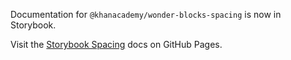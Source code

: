 Documentation for `@khanacademy/wonder-blocks-spacing` is now in Storybook.

Visit the [Storybook
Spacing](https://khan.github.io/wonder-blocks/?path=/docs/spacing) docs on
GitHub Pages.